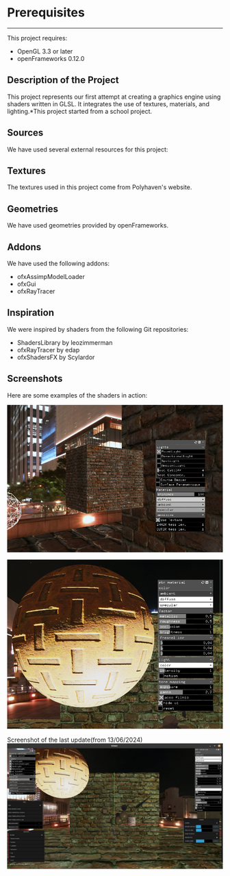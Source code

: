 # Prerequisites
------------

This project requires:
* OpenGL 3.3 or later
* openFrameworks 0.12.0

Description of the Project
-------------------------

This project represents our first attempt at creating a graphics engine using shaders written in GLSL. It integrates the use of textures, materials, and lighting.*This project started from a school project.

Sources
--------

We have used several external resources for this project:

Textures
---------

The textures used in this project come from Polyhaven's website.

Geometries
------------

We have used geometries provided by openFrameworks.

Addons
------

We have used the following addons:
* ofxAssimpModelLoader
* ofxGui
* ofxRayTracer

Inspiration
-------------

We were inspired by shaders from the following Git repositories:
* ShadersLibrary by leozimmerman
* ofxRayTracer by edap
* ofxShadersFX by Scylardor

Screenshots
------------

Here are some examples of the shaders in action:

![Blinn-Phong Shader](https://raw.githubusercontent.com/irolup/Driewer/master/example_screenshots/blinn_phong_shader.png)

![PBR (Physically-Based Rendering) Shader](https://raw.githubusercontent.com/irolup/Driewer/master/example_screenshots/pbr_shader.png)

Screenshot of the last update(from 13/06/2024)
![Last update with menus](https://raw.githubusercontent.com/irolup/Driewer/master/example_screenshots/update_1~2.png)
